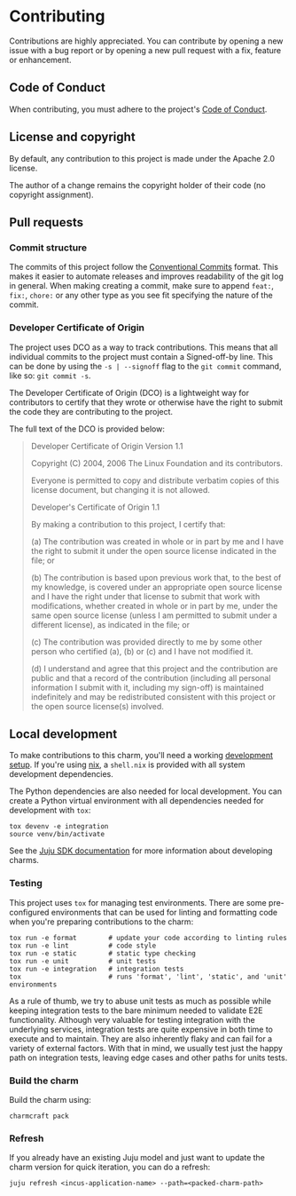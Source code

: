 # Contributing

Contributions are highly appreciated. You can contribute by opening a new issue with a bug report or by opening a new pull request with a fix, feature or enhancement.

## Code of Conduct

When contributing, you must adhere to the project's [Code of Conduct](/CODE_OF_CONDUCT.md).

## License and copyright

By default, any contribution to this project is made under the Apache 2.0 license.

The author of a change remains the copyright holder of their code (no copyright assignment).

## Pull requests

### Commit structure

The commits of this project follow the [Conventional Commits](https://www.conventionalcommits.org/en/v1.0.0/) format. This makes it easier to automate releases and improves readability of the git log in general. When making creating a commit, make sure to append `feat:`, `fix:`, `chore:` or any other type as you see fit specifying the nature of the commit.

### Developer Certificate of Origin

The project uses DCO as a way to track contributions. This means that all individual commits to the project must contain a Signed-off-by line. This can be done by using the `-s | --signoff` flag to the `git commit` command, like so: `git commit -s`.

The Developer Certificate of Origin (DCO) is a lightweight way for contributors to certify that they wrote or otherwise have the right to submit the code they are contributing to the project.

The full text of the DCO is provided below:

> Developer Certificate of Origin
> Version 1.1
>
> Copyright (C) 2004, 2006 The Linux Foundation and its contributors.
>
> Everyone is permitted to copy and distribute verbatim copies of this
> license document, but changing it is not allowed.
>
>
> Developer's Certificate of Origin 1.1
>
> By making a contribution to this project, I certify that:
>
> (a) The contribution was created in whole or in part by me and I
>     have the right to submit it under the open source license
>     indicated in the file; or
>
> (b) The contribution is based upon previous work that, to the best
>     of my knowledge, is covered under an appropriate open source
>     license and I have the right under that license to submit that
>     work with modifications, whether created in whole or in part
>     by me, under the same open source license (unless I am
>     permitted to submit under a different license), as indicated
>     in the file; or
>
> (c) The contribution was provided directly to me by some other
>     person who certified (a), (b) or (c) and I have not modified
>     it.
>
> (d) I understand and agree that this project and the contribution
>     are public and that a record of the contribution (including all
>     personal information I submit with it, including my sign-off) is
>     maintained indefinitely and may be redistributed consistent with
>     this project or the open source license(s) involved.

## Local development

To make contributions to this charm, you'll need a working [development setup](https://canonical-juju.readthedocs-hosted.com/en/latest/user/howto/manage-your-deployment/manage-your-deployment-environment/). If you're using [nix](https://nixos.org/), a `shell.nix` is provided with all system development dependencies.

The Python dependencies are also needed for local development. You can create a Python virtual environment with all dependencies needed for development with `tox`:

```shell
tox devenv -e integration
source venv/bin/activate
```

See the [Juju SDK documentation](https://juju.is/docs/sdk) for more information about developing charms.

### Testing

This project uses `tox` for managing test environments. There are some pre-configured environments that can be used for linting and formatting code when you're preparing contributions to the charm:

```shell
tox run -e format        # update your code according to linting rules
tox run -e lint          # code style
tox run -e static        # static type checking
tox run -e unit          # unit tests
tox run -e integration   # integration tests
tox                      # runs 'format', 'lint', 'static', and 'unit' environments
```

As a rule of thumb, we try to abuse unit tests as much as possible while keeping integration tests to the bare minimum needed to validate E2E functionality. Although very valuable for testing integration with the underlying services, integration tests are quite expensive in both time to execute and to maintain. They are also inherently flaky and can fail for a variety of external factors. With that in mind, we usually test just the happy path on integration tests, leaving edge cases and other paths for units tests.

### Build the charm

Build the charm using:

```shell
charmcraft pack
```

### Refresh

If you already have an existing Juju model and just want to update the charm version for quick iteration, you can do a refresh:

```shell
juju refresh <incus-application-name> --path=<packed-charm-path>
```
